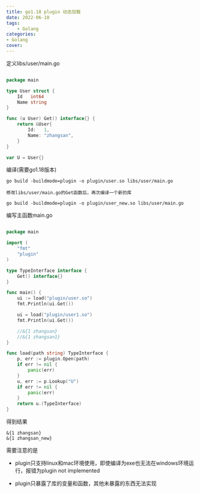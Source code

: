 ```yaml
---
title: go1.18 plugin 动态加载
date: 2022-06-10
tags: 
    - Golang
categories: 
- Golang
cover:
---
```


定义libs/user/main.go

```go

package main

type User struct {
	Id   int64
	Name string
}

func (u User) Get() interface{} {
	return &User{
		Id:   1,
		Name: "zhangsan",
	}
}

var U = User{}


```

编译(需要go1.18版本)

```shell
go build -buildmode=plugin -o plugin/user.so libs/user/main.go

修改libs/user/main.go的Get函数后，再次编译一个新的库

go build -buildmode=plugin -o plugin/user_new.so libs/user/main.go
```

编写主函数main.go

```go

package main

import (
	"fmt"
	"plugin"
)

type TypeInterface interface {
	Get() interface{}
}

func main() {
	ui := load("plugin/user.so")
	fmt.Println(ui.Get())

	ui = load("plugin/user1.so")
	fmt.Println(ui.Get())

	//&{1 zhangsan}
	//&{1 zhangsan1}
}

func load(path string) TypeInterface {
	p, err := plugin.Open(path)
	if err != nil {
		panic(err)
	}
	u, err := p.Lookup("U")
	if err != nil {
		panic(err)
	}
	return u.(TypeInterface)
}


```

得到结果

```shell
&{1 zhangsan}
&{1 zhangsan_new}
```

需要注意的是

- plugin只支持linux和mac环境使用，即使编译为exe也无法在windows环境运行，报错为plugin not implemented

- plugin只暴露了库的变量和函数，其他未暴露的东西无法实现
